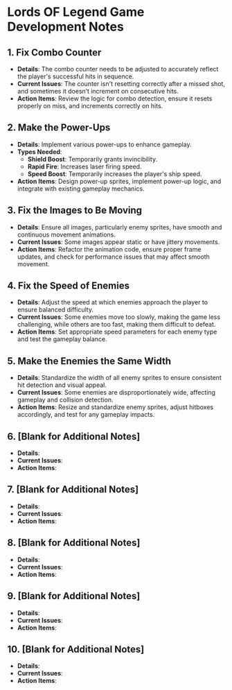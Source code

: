 # Lords OF Legend Game Development Notes


## 1. Fix Combo Counter

- **Details**: The combo counter needs to be adjusted to accurately reflect the player's successful hits in sequence.
- **Current Issues**: The counter isn't resetting correctly after a missed shot, and sometimes it doesn’t increment on consecutive hits.
- **Action Items**: Review the logic for combo detection, ensure it resets properly on miss, and increments correctly on hits.


## 2. Make the Power-Ups

- **Details**: Implement various power-ups to enhance gameplay.
- **Types Needed**:
  - **Shield Boost**: Temporarily grants invincibility.
  - **Rapid Fire**: Increases laser firing speed.
  - **Speed Boost**: Temporarily increases the player's ship speed.
- **Action Items**: Design power-up sprites, implement power-up logic, and integrate with existing gameplay mechanics.


## 3. Fix the Images to Be Moving

- **Details**: Ensure all images, particularly enemy sprites, have smooth and continuous movement animations.
- **Current Issues**: Some images appear static or have jittery movements.
- **Action Items**: Refactor the animation code, ensure proper frame updates, and check for performance issues that may affect smooth movement.


## 4. Fix the Speed of Enemies

- **Details**: Adjust the speed at which enemies approach the player to ensure balanced difficulty.
- **Current Issues**: Some enemies move too slowly, making the game less challenging, while others are too fast, making them difficult to defeat.
- **Action Items**: Set appropriate speed parameters for each enemy type and test the gameplay balance.


## 5. Make the Enemies the Same Width

- **Details**: Standardize the width of all enemy sprites to ensure consistent hit detection and visual appeal.
- **Current Issues**: Some enemies are disproportionately wide, affecting gameplay and collision detection.
- **Action Items**: Resize and standardize enemy sprites, adjust hitboxes accordingly, and test for any gameplay impacts.


## 6. [Blank for Additional Notes]

- **Details**: 
- **Current Issues**: 
- **Action Items**: 

## 7. [Blank for Additional Notes]

- **Details**: 
- **Current Issues**: 
- **Action Items**: 

## 8. [Blank for Additional Notes]

- **Details**: 
- **Current Issues**: 
- **Action Items**: 

## 9. [Blank for Additional Notes]

- **Details**: 
- **Current Issues**: 
- **Action Items**: 

## 10. [Blank for Additional Notes]

- **Details**: 
- **Current Issues**: 
- **Action Items**: 